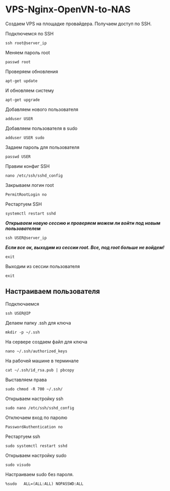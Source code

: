 # VPS-Nginx-OpenVN-to-NAS

Создаем VPS на площадке провайдера. Получаем доступ по SSH.

Подключемся по SSH

```ssh root@server_ip```

Меняем пароль root

```passwd root```

Проверяем обновления

```apt-get update```

И обновляем систему

```apt-get upgrade```

Добавляем нового пользователя 

```adduser USER```

Добавляем пользователя в sudo

```adduser USER sudo```

Задаем пароль для пользователя

```passwd USER```

Правим конфиг SSH

```nano /etc/ssh/sshd_config```

Закрываем логин root

```PermitRootLogin no```

Рестартуем SSH

```systemctl restart sshd```

***Открываем новую сессию и проверяем можем ли войти под новым пользователем***

```ssh USER@server_ip```

***Если все ок, выходим из сессии root. Все, под root больше не войдем!***

```exit```

Выходим из сессии пользователя

```exit```

## Настраиваем пользователя

Подключаемся

```ssh USER@IP```

Делаем папку .ssh для ключа

```mkdir -p ~/.ssh```

На сервере создаем файл для ключа

```nano ~/.ssh/authorized_keys```

На рабочей машине в терминале

```cat ~/.ssh/id_rsa.pub | pbcopy```

Выставляем права

```sudo chmod -R 700 ~/.ssh/```

Открываем настройку ssh

```sudo nano /etc/ssh/sshd_config```

Отключаем вход по паролю

```PasswordAuthentication no```

Рестартуем ssh

```sudo systemctl restart sshd```

Открываем настройку sudo

```sudo visudo```

Настраиваем sudo без пароля. 

```%sudo   ALL=(ALL:ALL) NOPASSWD:ALL```




